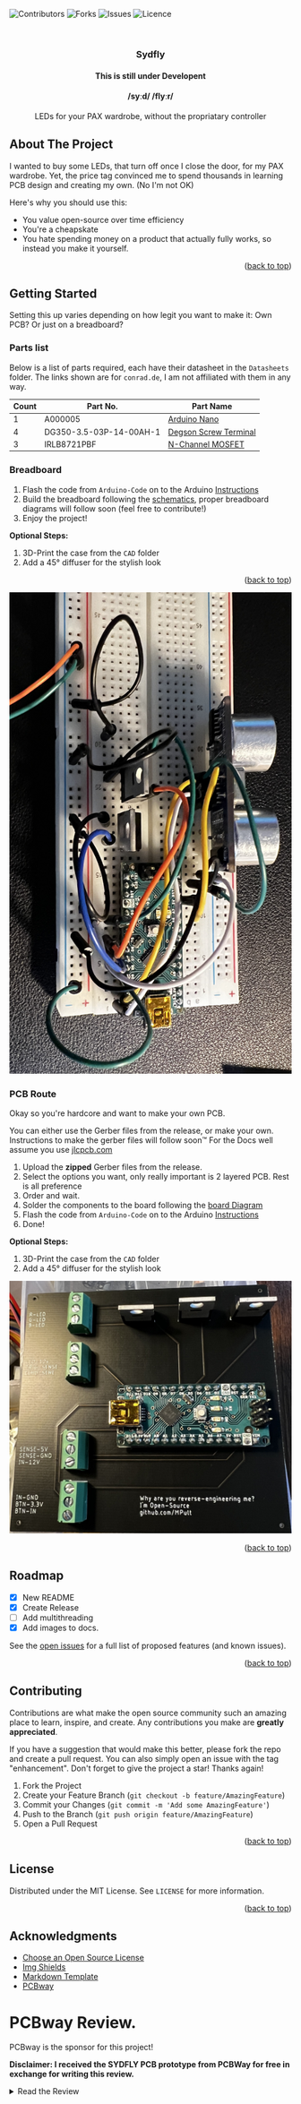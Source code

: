 <a name="readme-top"></a>
![Contributors](https://img.shields.io/github/contributors/mpult/sydfly.svg?style=for-the-badge)
![Forks](https://img.shields.io/github/forks/mpult/sydfly.svg?style=for-the-badge)
![Issues](https://img.shields.io/github/issues/mpult/sydfly.svg?style=for-the-badge)
![Licence]( https://github.com/mpult/sydfly/blob/main/LICENSE)
<!-- PROJECT LOGO -->
<br />
<div align="center">
  <a href="https://github.com/mpult/sydfly">
  </a>

  <h3 align="center">Sydfly</h3>
  <h4>This is still under Developent</h4> 
  <h4> /syːd/ /flyːr/ </h4>
  <p align="center">
     LEDs for your PAX wardrobe, without the propriatary controller
    <!--<br />
    <a href="https://github.com/mpult/sydfly">View Demo</a>
    ·
    <a href="https://github.com/mpult/sydfly/issues">Report Bug</a>
    ·
    <a href="https://github.com/mpult/sydfly/issues">Request Feature</a>
  </p> -->
</div>


<!-- ABOUT THE PROJECT -->
## About The Project

<!-- [![Product Name Screen Shot][product-screenshot]](https://example.com) -->

I wanted to buy some LEDs, that turn off once I close the door, for my PAX wardrobe. Yet, the price tag convinced me to spend thousands in learning PCB design and creating my own. (No I'm not OK) 

Here's why you should use this:
* You value open-source over time efficiency
* You're a cheapskate
* You hate spending money on a product that actually fully works, so instead you make it yourself.

<p align="right">(<a href="#readme-top">back to top</a>)</p>

<!-- GETTING STARTED -->
## Getting Started

Setting this up varies depending on how legit you want to make it: Own PCB? Or just on a breadboard?
### Parts list

Below is a list of parts required, each have their datasheet in the ``Datasheets`` folder. The links shown are for ``conrad.de``, I am not affiliated with them in any way.

| Count | Part No.                | Part Name                                                                                                                                       |
| ----- | ----------------------- | ----------------------------------------------------------------------------------------------------------------------------------------------- |
| 1     | A000005                 | [Arduino Nano](https://www.conrad.de/de/p/arduino-board-nano-core-nano-atmega328-1172623.html)                                                  |
| 4     | DG350-3.5-03P-14-00AH-1 | [Degson Screw Terminal](https://www.conrad.de/de/p/degson-dg350-3-5-03p-14-00ah-1-schraubklemmblock-2-mm-polzahl-num-3-gruen-1-st-1327185.html) |
| 3     | IRLB8721PBF             | [N-Channel MOSFET](https://www.conrad.de/de/p/infineon-technologies-irlb8721pbf-mosfet-1-n-kanal-65-w-to-220ab-161166.html)                     |
### Breadboard

1. Flash the code from ``Arduino-Code`` on to the Arduino [Instructions](https://support.arduino.cc/hc/en-us/articles/4733418441116-Upload-a-sketch-in-Arduino-IDE)
2. Build the breadboard following the [schematics](./Own-Schematics/Schematics.pdf), proper breadboard diagrams will follow soon (feel free to contribute!)
3. Enjoy the project!

**Optional Steps:**
1. 3D-Print the case from the ``CAD`` folder
2. Add a 45° diffuser for the stylish look

<p align="right">(<a href="#readme-top">back to top</a>)</p>

![Breadboard Image](./docs/Breadboard.JPG)

### PCB Route

Okay so you're hardcore and want to make your own PCB.

You can either use the Gerber files from the release, or make your own. Instructions to make the gerber files will follow soon™
For the Docs well assume you use [jlcpcb.com](https://jlcpcb.com)
1. Upload the **zipped** Gerber files from the release.
2. Select the options you want, only really important is 2 layered PCB. Rest is all preference
3. Order and wait.
4. Solder the components to the board following the [board Diagram](./Own-Schematics/Board.pdf)
5. Flash the code from ``Arduino-Code`` on to the Arduino [Instructions](https://support.arduino.cc/hc/en-us/articles/4733418441116-Upload-a-sketch-in-Arduino-IDE)
6. Done!

**Optional Steps:**
1. 3D-Print the case from the ``CAD`` folder
2. Add a 45° diffuser for the stylish look

![PC IMAGE](./docs/PCB.JPG)


<p align="right">(<a href="#readme-top">back to top</a>)</p>



<!-- ROADMAP -->
## Roadmap

- [x] New README
- [x] Create Release
- [ ] Add multithreading
- [x] Add images to docs.

See the [open issues](https://github.com/mpult/sydfly/issues) for a full list of proposed features (and known issues).

<p align="right">(<a href="#readme-top">back to top</a>)</p>



<!-- CONTRIBUTING -->
## Contributing

Contributions are what make the open source community such an amazing place to learn, inspire, and create. Any contributions you make are **greatly appreciated**.

If you have a suggestion that would make this better, please fork the repo and create a pull request. You can also simply open an issue with the tag "enhancement".
Don't forget to give the project a star! Thanks again!

1. Fork the Project
2. Create your Feature Branch (`git checkout -b feature/AmazingFeature`)
3. Commit your Changes (`git commit -m 'Add some AmazingFeature'`)
4. Push to the Branch (`git push origin feature/AmazingFeature`)
5. Open a Pull Request

<p align="right">(<a href="#readme-top">back to top</a>)</p>



<!-- LICENSE -->
## License

Distributed under the MIT License. See `LICENSE` for more information.

<p align="right">(<a href="#readme-top">back to top</a>)</p>

<!-- ACKNOWLEDGMENTS -->
## Acknowledgments

* [Choose an Open Source License](https://choosealicense.com)
* [Img Shields](https://shields.io)
* [Markdown Template](https://github.com/othneildrew/Best-README-Template)
* [PCBway](https://pcbway.com)

# PCBway Review.

PCBway is the sponsor for this project!

**Disclaimer: I received the SYDFLY PCB prototype from PCBWay for free in exchange for writing this review.**
<details>
<summary>Read the Review</summary>
When it comes to open-source PCB projects, the quality of the prototypes can make a significant difference in the overall success of your project. I recently had the opportunity to try out PCBWay's services for the SYDFLY project, and I must say I'm quite impressed with the experience.

Packaging:
First impressions matter, and PCBWay started off on the right foot with their packaging. The PCBs were carefully wrapped in bubble wrap and vacuum-sealed, ensuring that they arrived in pristine condition. This level of care in packaging demonstrates a commitment to quality and customer satisfaction.

Quality Assurance:
Upon opening the package, I examined the PCBs closely for defects. I'm pleased to report that there were none to be found. The boards looked immaculate, and the solder mask and silkscreen printing were sharp and well-executed. I also conducted a thorough conductivity and shorts check, and everything passed with flying colors. This attention to detail and quality control is crucial.

Finish Selection:
One important piece of advice I'd like to share is the importance of choosing the right finish for your PCBs. PCBWay offers a variety of finish options, and it's essential to select the one that suits your project. In my experience, the lead-free finish worked perfectly. However, it's worth noting that if you're not familiar with different finishes, seeking guidance is advisable to ensure compatibility with your components.

Shipping Speed and Cost:
I was pleasantly surprised by the efficiency of PCBWay's shipping service. Not only was it faster, but it was also more cost-effective compared to my previous experience with another PCB manufacturer. This is a significant advantage for anyone looking to get their prototypes quickly without breaking the bank.

Overall Impressions:
In conclusion, my experience with PCBWay for the SYDFLY project has been overwhelmingly positive. The quality of the PCBs, the attention to detail, and the reliable shipping service all contribute to an excellent overall experience. It's worth noting that the quality is on par with some of the more well-known PCB manufacturers like JLCPCB, which speaks volumes about PCBWay's capabilities.

In the interest of full transparency, I did receive these SYDFLY PCB prototypes from PCBWay at no cost in exchange for this review. However, I want to emphasize that my assessment is based solely on the quality of the product and the overall experience.

If you're working on an open-source PCB project like SYDFLY, I highly recommend giving PCBWay a try. Their commitment to quality, fast and affordable shipping, and range of finish options make them a strong contender in the PCB manufacturing space.

</details>
<!-- MARKDOWN LINKS & IMAGES -->
<!-- https://www.markdownguide.org/basic-syntax/#reference-style-links -->

[product-screenshot]: images/screenshot.png
